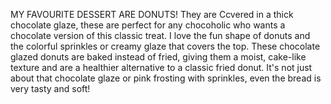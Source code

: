 MY FAVOURITE DESSERT ARE DONUTS! They are Ccvered in a thick chocolate glaze, these are perfect for any chocoholic who wants a chocolate version of this classic treat.
I love the fun shape of donuts and the colorful sprinkles or creamy glaze that covers the top. These chocolate glazed donuts are baked instead of fried, giving them a moist, cake-like texture and are a healthier alternative to a classic fried donut.
It's not just about that chocolate glaze or pink frosting with sprinkles, even the bread is very tasty and soft! 